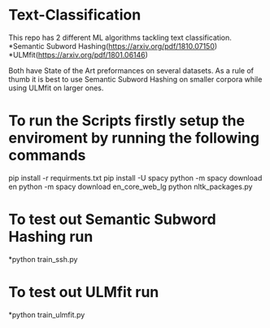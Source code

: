 # Text-Classification
This repo has 2 different ML algorithms tackling text classification.
*Semantic Subword Hashing(https://arxiv.org/pdf/1810.07150)
*ULMfit(https://arxiv.org/pdf/1801.06146)

Both have State of the Art preformances on several datasets. As a rule of thumb it is best to use Semantic Subword Hashing on smaller corpora while using ULMfit on larger ones.

# To run the Scripts firstly setup the enviroment by running the following commands

pip install -r requirments.txt
pip install -U spacy
python -m spacy download en
python -m spacy download en_core_web_lg
python nltk_packages.py

# To test out Semantic Subword Hashing run
*python train_ssh.py

# To test out ULMfit run
*python train_ulmfit.py

